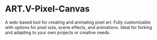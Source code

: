 # ART.V-Pixel-Canvas
 A web-based tool for creating and animating pixel art. Fully customizable with options for pixel size, scene effects, and animations. Ideal for forking and adapting to your own projects or creative needs.

